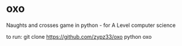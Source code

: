 # oxo
Naughts and crosses game in python - for A Level computer science

to run:
    git clone https://github.com/zypz33/oxo
    python oxo

